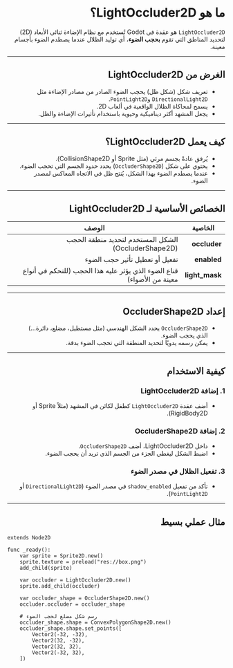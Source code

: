<div dir=rtl>

# ما هو LightOccluder2D؟

`LightOccluder2D` هو عقدة في Godot تُستخدم مع نظام الإضاءة ثنائي الأبعاد (2D) لتحديد المناطق التي تقوم **بحجب الضوء**، أي توليد الظلال عندما يصطدم الضوء بأجسام معينة.

---

## الغرض من LightOccluder2D

- تعريف شكل (شكل ظل) يحجب الضوء الصادر من مصادر الإضاءة مثل `DirectionalLight2D` و`PointLight2D`.
- يسمح لمحاكاة الظلال الواقعية في ألعاب 2D.
- يجعل المشهد أكثر ديناميكية وحيوية باستخدام تأثيرات الإضاءة والظل.

---

## كيف يعمل LightOccluder2D؟

- يُرفق عادةً بجسم مرئي (مثل Sprite أو CollisionShape2D).
- يحتوي على شكل (`OccluderShape2D`) يحدد حدود الجسم التي تحجب الضوء.
- عندما يصطدم الضوء بهذا الشكل، يُنتج ظل في الاتجاه المعاكس لمصدر الضوء.

---

## الخصائص الأساسية لـ LightOccluder2D

| الخاصية              | الوصف                                   |
|----------------------|----------------------------------------|
| **occluder**         | الشكل المستخدم لتحديد منطقة الحجب (OccluderShape2D) |
| **enabled**          | تفعيل أو تعطيل تأثير حجب الضوء        |
| **light_mask**       | قناع الضوء الذي يؤثر عليه هذا الحجب (للتحكم في أنواع معينة من الأضواء) |

---

## إعداد OccluderShape2D

- `OccluderShape2D` يحدد الشكل الهندسي (مثل مستطيل، مضلع، دائرة...) الذي يحجب الضوء.
- يمكن رسمه يدويًا لتحديد المنطقة التي تحجب الضوء بدقة.

---

## كيفية الاستخدام

### 1. إضافة LightOccluder2D

- أضف عقدة `LightOccluder2D` كطفل لكائن في المشهد (مثلاً Sprite أو RigidBody2D).

### 2. إضافة OccluderShape2D

- داخل LightOccluder2D، أضف `OccluderShape2D`.
- اضبط الشكل ليغطي الجزء من الجسم الذي تريد أن يحجب الضوء.

### 3. تفعيل الظلال في مصدر الضوء

- تأكد من تفعيل `shadow_enabled` في مصدر الضوء (`DirectionalLight2D` أو `PointLight2D`).

---

## مثال عملي بسيط

<div dir=ltr>


```gdscript
extends Node2D

func _ready():
    var sprite = Sprite2D.new()
    sprite.texture = preload("res://box.png")
    add_child(sprite)

    var occluder = LightOccluder2D.new()
    sprite.add_child(occluder)

    var occluder_shape = OccluderShape2D.new()
    occluder.occluder = occluder_shape

    # رسم شكل مضلع لحجب الضوء
    occluder_shape.shape = ConvexPolygonShape2D.new()
    occluder_shape.shape.set_points([
        Vector2(-32, -32),
        Vector2(32, -32),
        Vector2(32, 32),
        Vector2(-32, 32),
    ])
```